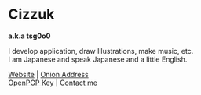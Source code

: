 # Cizzuk
**a.k.a tsg0o0**

I develop application, draw Illustrations, make music, etc.  
I am Japanese and speak Japanese and a little English.

[Website](https://cizzuk.net/) | [Onion Address](https://cizzuk444wnrlbgkcggpoktdeszfxfhabr2da3thbkk5royqr76qzwad.onion)  
[OpenPGP Key](https://cizzuk.net/pgp/) | [Contact me](https://cizzuk.net/contact/)
